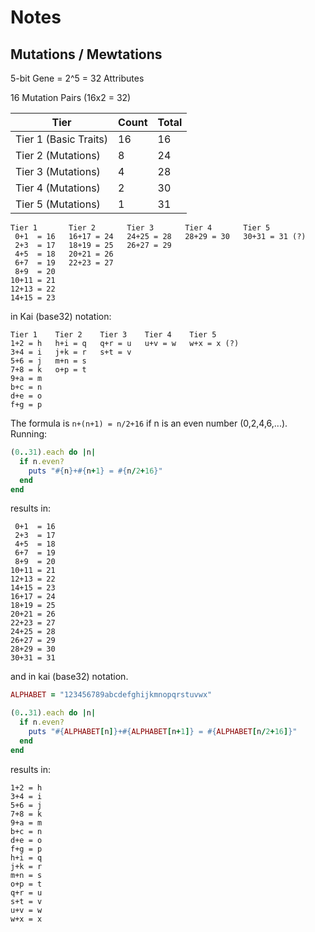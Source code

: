 # Notes

## Mutations / Mewtations

5-bit Gene = 2^5 = 32 Attributes

16 Mutation Pairs (16x2 = 32)

| Tier                   | Count | Total |
|------------------------|-------|-------|
| Tier 1 (Basic Traits)  |    16 |    16 |
| Tier 2 (Mutations)     |     8 |    24 |
| Tier 3 (Mutations)     |     4 |    28 |
| Tier 4 (Mutations)     |     2 |    30 |
| Tier 5 (Mutations)     |     1 |    31 |

```
Tier 1       Tier 2       Tier 3       Tier 4       Tier 5
 0+1  = 16   16+17 = 24   24+25 = 28   28+29 = 30   30+31 = 31 (?)
 2+3  = 17   18+19 = 25   26+27 = 29  
 4+5  = 18   20+21 = 26
 6+7  = 19   22+23 = 27
 8+9  = 20
10+11 = 21
12+13 = 22
14+15 = 23
```

in Kai (base32) notation:

```
Tier 1    Tier 2    Tier 3    Tier 4    Tier 5
1+2 = h   h+i = q   q+r = u   u+v = w   w+x = x (?)
3+4 = i   j+k = r   s+t = v   
5+6 = j   m+n = s
7+8 = k   o+p = t
9+a = m
b+c = n
d+e = o
f+g = p
```



The formula is `n+(n+1) = n/2+16` if n is an even number (0,2,4,6,...).
Running:

``` ruby
(0..31).each do |n|
  if n.even?
    puts "#{n}+#{n+1} = #{n/2+16}"
  end
end
```

results in:

```
 0+1  = 16
 2+3  = 17
 4+5  = 18
 6+7  = 19
 8+9  = 20
10+11 = 21
12+13 = 22
14+15 = 23
16+17 = 24
18+19 = 25
20+21 = 26
22+23 = 27
24+25 = 28
26+27 = 29
28+29 = 30
30+31 = 31
```

and in kai (base32) notation. 

``` ruby
ALPHABET = "123456789abcdefghijkmnopqrstuvwx"

(0..31).each do |n|
  if n.even?
    puts "#{ALPHABET[n]}+#{ALPHABET[n+1]} = #{ALPHABET[n/2+16]}"
  end
end
```

results in:

```
1+2 = h
3+4 = i
5+6 = j
7+8 = k
9+a = m
b+c = n
d+e = o
f+g = p
h+i = q
j+k = r
m+n = s
o+p = t
q+r = u
s+t = v
u+v = w
w+x = x
```

